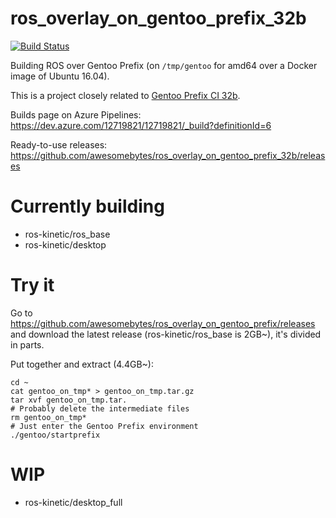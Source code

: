 # ros_overlay_on_gentoo_prefix_32b
[![Build Status](https://dev.azure.com/12719821/12719821/_apis/build/status/awesomebytes.ros_overlay_on_gentoo_prefix_32b)](https://dev.azure.com/12719821/12719821/_build/latest?definitionId=6)

Building ROS over Gentoo Prefix (on `/tmp/gentoo` for amd64 over a Docker image of Ubuntu 16.04).

This is a project closely related to [Gentoo Prefix CI 32b](https://github.com/awesomebytes/gentoo_prefix_ci_32b).

Builds page on Azure Pipelines: https://dev.azure.com/12719821/12719821/_build?definitionId=6

Ready-to-use releases: https://github.com/awesomebytes/ros_overlay_on_gentoo_prefix_32b/releases

# Currently building

* ros-kinetic/ros_base
* ros-kinetic/desktop

# Try it

Go to https://github.com/awesomebytes/ros_overlay_on_gentoo_prefix/releases and download the latest release (ros-kinetic/ros_base is 2GB~), it's divided in parts.

Put together and extract (4.4GB~):
```
cd ~
cat gentoo_on_tmp* > gentoo_on_tmp.tar.gz
tar xvf gentoo_on_tmp.tar.
# Probably delete the intermediate files
rm gentoo_on_tmp*
# Just enter the Gentoo Prefix environment
./gentoo/startprefix
```

# WIP

* ros-kinetic/desktop_full

